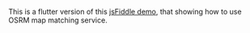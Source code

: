 This is a flutter version of this [jsFiddle demo](https://jsfiddle.net/afarber/dfszt8ng/), that showing how to use OSRM map matching service.

